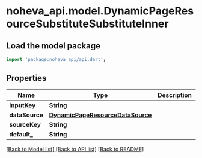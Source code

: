 # noheva_api.model.DynamicPageResourceSubstituteSubstituteInner

## Load the model package
```dart
import 'package:noheva_api/api.dart';
```

## Properties
Name | Type | Description | Notes
------------ | ------------- | ------------- | -------------
**inputKey** | **String** |  | 
**dataSource** | [**DynamicPageResourceDataSource**](DynamicPageResourceDataSource.md) |  | 
**sourceKey** | **String** |  | 
**default_** | **String** |  | [optional] 

[[Back to Model list]](../README.md#documentation-for-models) [[Back to API list]](../README.md#documentation-for-api-endpoints) [[Back to README]](../README.md)


